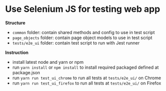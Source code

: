 # Use Selenium JS for testing web app

**Structure**

-   `common` folder: contain shared methods and config to use in test script
-   `page_objects` folder: contain page object models to use in test script
-   `tests/e2e_ui` folder: contain test script to run with Jest runner

**Instruction**

-   install latest node and yarn or npm
-   run `yarn install` or `npm install` to install required packaged defined at package.json
-   run `yarn run test_ui_chrome` to run all tests at `tests/e2e_ui/` on Chrome
-   run `yarn run test_ui_firefox` to run all tests at `tests/e2e_ui/` on Firefox
